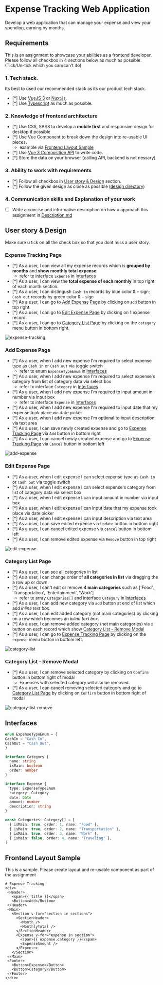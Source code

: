 # Expense Tracking Web Application

Develop a web application that can manage your expense and view your spending, earning by months.

## Requirements

This is an assignment to showcase your abilities as a frontend developer.
Please follow all checkbox in 4 sections below as much as possible. (Tick/Un-tick which you can/can't do)

### 1. Tech stack.

Its best to used our recommended stack as its our product tech stack.

- [*] Use [VueJS 3](https://v3.vuejs.org) or [NuxtJs](https://nuxtjs.org).
- [*] Use [Typescript](https://www.typescriptlang.org/) as much as possible.

### 2. Knowledge of frontend architecture

- [*] Use CSS, SASS to develop a **mobile first** and responsive design for desktop if possible
- [*] Use Vue Component to break down the design into re-usable UI pieces.
  - example via [Frontend Layout Sample](#frontend-layout-sample)
- [*] Use [Vue 3 Composition API](https://v3.vuejs.org/guide/composition-api-introduction.html) to write code.
- [*] Store the data on your browser (calling API, backend is not nessary)

### 3. Ability to work with requirements

- [*] Follow all checkbox in [User story & Design](#user-story--design) section.
- [*] Follow the given design as close as possible ([design directory](/design))

### 4. Communication skills and Explanation of your work

- [ ] Write a concise and informative description on how u approach this assignment in [Description.md](/Description.md)

## User story & Design

Make sure u tick on all the check box so that you dont miss a user story.

### Expense Tracking Page

- [*] As a user, I can view all my expense records which is **grouped by months** and **show monthly total expense**
  - refer to interface `Expense` in [Interfaces](#interfaces)
- [*] As a user, I can view the **total expense of each monthly** in top right of each month section.
- [*] As a user, I can distingush `Cash in` records by blue color & `+` sign; `Cash out` records by green color & `-` sign
- [*] As a user, I can go to [Add Expense Page](#add-expense-page) by clicking on `add` button in top right.
- [*] As a user, I can go to [Edit Expense Page](#edit-expense-page) by clicking on 1 expense record.
- [*] As a user, I can go to [Category List Page](#category-list-page) by clicking on the `category` menu button in bottom right.

![expense-tracking](/design/01-expense-tracking.png)

### Add Expense Page

- [*] As a user, when I add new expense I'm required to select expense type as `Cash in` or `Cash out` via toggle switch
  - refer to enum `ExpenseTypeEnum` in [Interfaces](#interfaces)
- [*] As a user, when I add new expense I'm required to select expense's category from list of category data via select box
  - refer to interface `Category` in [Interfaces](#interfaces)
- [*] As a user, when I add new expense I'm required to input amount in number via input box
  - refer to interface `Expense` in [Interfaces](#interfaces)
- [*] As a user, when I add new expense I'm required to input date that my expense took place via date picker
- [*] As a user, when I add new expense I'm optional to input description via text area
- [*] As a user, I can save newly created expense and go to [Expense Tracking Page](#expense-tracking-page) via `Add` button in bottom right
- [*] As a user, I can cancel newly created expense and go to [Expense Tracking Page](#expense-tracking-page) via `Cancel` button in bottom left

![add-expense](/design/02-add-expense.png)

### Edit Expense Page

- [*] As a user, when I edit expense I can select expense type as `Cash in` or `Cash out` via toggle switch
- [*] As a user, when I edit expense I can select expense's category from list of category data via select box
- [*] As a user, when I edit expense I can input amount in number via input box
- [*] As a user, when I edit expense I can input date that my expense took place via date picker
- [*] As a user, when I edit expense I can input description via text area
- [*] As a user, I can save edited expense via `Update` button in bottom right
- [*] As a user, I can cancel edited expense via `cancel` button in bottom left
- [*] As a user, I can remove edited expense via `Remove` button in top right

![edit-expense](/design/03-edit-expense.png)

### Category List Page

- [*] As a user, I can see all categories in list
- [*] As a user, I can change order of **all categories in list** via dragging the a row up or down.
- [*] As a user, I can't edit or remove **4 main categories** such as ['Food', 'Transportation', 'Entertainment', 'Work']
  - refer to array `Categories[]` and interface `Category` in [Interfaces](#interfaces)
- [*] As a user, I can add new category via `add` button at end of list which add _inline text box_.
- [*] As a user, I can edit added category (not main categories) by clicking on a row which becomes an _inline text box_.
- [*] As a user, I can remove added category (not main categories) via `x` button on each record which show [Category List - Remove Modal](#category-list--remove-modal)
- [*] As a user, I can go to [Expense Tracking Page](#expense-tracking-page) by clicking on the `expense` menu button in bottom left.

![category-list](/design/04-category-list.png)

### Category List - Remove Modal

- [*] As a user, I can remove selected category by clicking on `Confirm` button in bottom right of modal
  - Expenses with selected category will also be removed.
- [*] As a user, I can cancel removing selected category and go to [Category List Page](#category-list-page) by clicking on `Confirm` button in bottom right of modal

![category-list-remove](/design/05-category-list-remove.png)

## Interfaces

```typescript
enum ExpenseTypeEnum = {
CashIn = "Cash In",
CashOut = "Cash Out",
}

interface Category {
  name: string
  isMain: boolean
  order: number
}

interface Expense {
  type: ExpenseTypeEnum
  category: Category
  date: Date
  amount: number
  description: string
}

const Categories: Category[] = [
  { isMain: true, order: 1, name: "Food" },
  { isMain: true, order: 2, name: "Transportation" },
  { isMain: true, order: 3, name: "Work" },
  { isMain: false, order: 4, name: "Traveling" },
]
```

## Frontend Layout Sample

This is a sample. Please create layout and re-usable component as part of the assignment

```
# Expense Tracking
<div>
 <Header>
   <span>{{ title }}</span>
   <Button>Add</Button>
 </Header>
 <Main>
   <Section v-for="section in sections">
     <SectionHeader>
       <Month />
       <MonthlyTotal />
     </SectionHeader>
     <Expense v-for="expense in section">
       <span>{{ expense.category }}</span>
       <ExpenseAmount />
     </Expense>
   </Section>
 </Main>
 <Footer>
   <Button>Expense</Button>
   <Button>Category</Button>
 </Footer>
</div>
```
